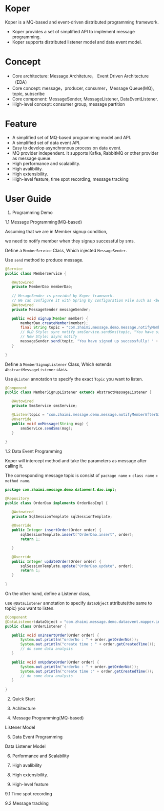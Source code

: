 # Koper
 Koper is a MQ-based and event-driven distributed programming framework.
 * Koper provides a set of simplified API to implement message programming.
 * Koper supports distributed listener model and data event model.
 
# Concept 
 * Core architecture:  Message Architeture， Event Driven Architecture（EDA）
 * Core concept:       message，producer, consumer，Message Queue(MQ), topic, subscribe
 * Core component:     MessageSender, MessageListener, DataEventListener.
 * High-level concept: consumer group, message partition


# Feature
 *  A simplified set of MQ-based programming model and API.
 *  A simplified set of data event API.
  * Easy to develop asynchronous process on data event.
 *  MQ provider independent. It supports Kafka, RabbitMQ or other provider as message queue.
 *  High performance and scalability.
 *  High avalibility.
 *  High extensibility.
 *  High-level feature, time spot recording, message tracking
 
# User Guide
1. Programming Demo

 1.1 Message Programming(MQ-based)
 
 Assuming that we are in Member signup condition, 
 
 we need to notify member when they signup successful by sms.
 
 Define a `MemberService` Class, Which injected `MessageSender`.
 
 Use `send` method to produce message.

 ``` java
 @Service
 public class MemberService {

    @Autowired 
    private MemberDao memberDao;
    
    // MesageSender is provided by Koper framework.
    // We can configure it with Spring by configuration File such as <bean>
    @Autowired
    private MessageSender messageSender;

    public void signup(Member member) {
        memberDao.createMember(member);
        final String topic = "com.zhaimi.message.demo.message.notifyMemberAfterSignup";
        // OLD Style: sync notify smsService.sendSms(topic, "You have signed up successfully!" + member.getPhoneNo());
        // New Style: async notify
        messageSender.send(topic, "You have signed up successfully! " + member.getPhoneNo()");
    }
    
 }
 ```

 Define a `MemberSignupListener` Class, Which extends `AbstractMessageListener` class.
 
 Use `@Listen` annotation to specify the exact `Topic` you want to listen.

 ``` java
 @Component
 public class MemberSignupListener extends AbstractMessageListener {

    @Autowired
    private SmsService smsService;

    @Listen(topic = "com.zhaimi.message.demo.message.notifyMemberAfterSignup")
    @Override
    public void onMessage(String msg) {
        smsService.sendSms(msg);
    }
    
 }
 ```

 1.2 Data Event Programming
 
 Koper will intercept method and take the parameters as message after calling it.
 
 The corresponding message topic is consist of `package name` + `class name` + `method name`.
 ``` java 
 package com.zhaimi.message.demo.dataevent.dao.impl;
 
 @Repository
 public class OrderDao implements OrderDaoImpl {

    @Autowired
    private SqlSessionTemplate sqlSessionTemplate;
    
    @Override
    public Integer insertOrder(Order order) {
        sqlSessionTemplate.insert("OrderDao.insert", order);
        return 1;

    }

    @Override
    public Integer updateOrder(Order order) {
        sqlSessionTemplate.update("OrderDao.update", order);
        return 1;
    }
    
 }
 ```
 
 On the other hand, define a Listener class, 
 
 use `@DataListener` annotation to specify `dataObject` attribute(the same to topic) you want to listen.
 ``` java
 @Component
 @DataListener(dataObject = "com.zhaimi.message.demo.dataevent.mapper.impl.OrderMapperImpl")
 public class OrderListener {

    public void onInsertOrder(Order order) {
        System.out.println("orderNo : " + order.getOrderNo());
        System.out.println("create time : " + order.getCreatedTime());
        // do some data analysis
    }

    public void onUpdateOrder(Order order) {
        System.out.println("orderNo : " + order.getOrderNo());
        System.out.println("create time :" + order.getCreatedTime());
        // do some data analysis
    }
    
 }
 ```

2. Quick Start

3. Achitecture

4. Message Programming(MQ-based)
   
 Listener Model

5. Data Event Programming

 Data Listener Model

6. Performance and Scalability

7. High avalibility
8. High extensibility.
9. High-level feature

 9.1 Time spot recording
 
 9.2 Message tracking

